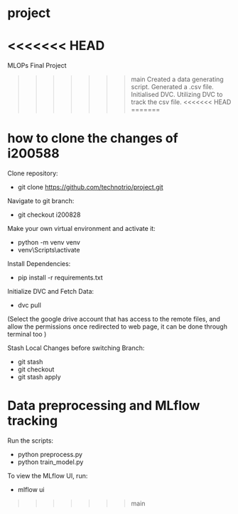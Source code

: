 # project
<<<<<<< HEAD
=======
MLOPs Final Project
>>>>>>> main
Created a data generating script.
Generated a .csv file.
Initialised DVC.
Utilizing DVC to track the csv file.
<<<<<<< HEAD
=======


# how to clone the changes of i200588 

Clone repository:
 - git clone https://github.com/technotrio/project.git

Navigate to git branch:
 - git checkout i200828

Make your own virtual environment and activate it:
 - python -m venv venv 
 - venv\Scripts\activate 

Install Dependencies: 
 - pip install -r requirements.txt

Initialize DVC and Fetch Data:
 - dvc pull

(Select the google drive account that has access to the remote files, and allow the permissions once redirected to web page,
 it can be done through terminal too )

Stash Local Changes before switching Branch:
 - git stash
 - git checkout <branch-name>
 - git stash apply

 

# Data preprocessing and MLflow tracking

Run the scripts:
 - python preprocess.py
 - python train_model.py

To view the MLflow UI, run:
 - mlflow ui


>>>>>>> main
